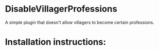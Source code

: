 # DisableVillagerProfessions
A simple plugin that doesn't allow villagers to become certain professions.

# Installation instructions:

